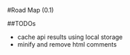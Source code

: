 


#Road Map (0.1)


##TODOs
- cache api results using local storage
- minify and remove html comments